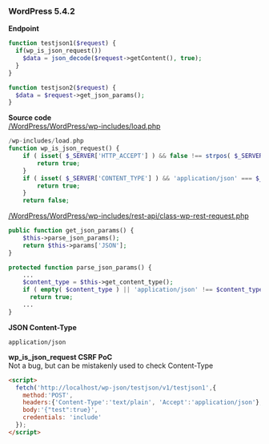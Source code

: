 ### WordPress 5.4.2

**Endpoint**
```php
function testjson1($request) {
  if(wp_is_json_request())
    $data = json_decode($request->getContent(), true);
  }
}

function testjson2($request) {
  $data = $request->get_json_params();
}
```

**Source code**  
[/WordPress/WordPress/wp-includes/load.php](https://github.com/WordPress/WordPress/blob/d7c0343d5f7e0efdad5b7dce64981e74f5d0b7a0/wp-includes/load.php#L1532-L1540)
```php
/wp-includes/load.php
function wp_is_json_request() {
    if ( isset( $_SERVER['HTTP_ACCEPT'] ) && false !== strpos( $_SERVER['HTTP_ACCEPT'], 'application/json' ) ) {
        return true;
    }
    if ( isset( $_SERVER['CONTENT_TYPE'] ) && 'application/json' === $_SERVER['CONTENT_TYPE'] ) {
        return true;
    }
    return false;
```

[/WordPress/WordPress/wp-includes/rest-api/class-wp-rest-request.php](https://github.com/WordPress/WordPress/blob/d7c0343d5f7e0efdad5b7dce64981e74f5d0b7a0/wp-includes/rest-api/class-wp-rest-request.php#L653-L665)
```php
public function get_json_params() {
    $this->parse_json_params();
    return $this->params['JSON'];
}

protected function parse_json_params() {
    ...
    $content_type = $this->get_content_type();
    if ( empty( $content_type ) || 'application/json' !== $content_type['value'] ) {
      return true;
    ...
}
```

**JSON Content-Type**
```
application/json
```

**wp_is_json_request CSRF PoC**  
Not a bug, but can be mistakenly used to check Content-Type
```html
<script>
  fetch('http://localhost/wp-json/testjson/v1/testjson1',{
    method:'POST',
    headers:{'Content-Type':'text/plain', 'Accept':'application/json'},
    body:'{"test":true}',
    credentials: 'include'
  });
</script>
```